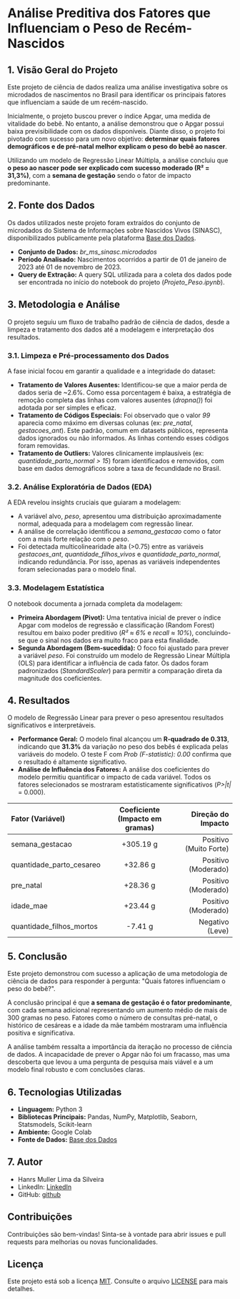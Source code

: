 # Análise Preditiva dos Fatores que Influenciam o Peso de Recém-Nascidos

## 1. Visão Geral do Projeto
Este projeto de ciência de dados realiza uma análise investigativa sobre os microdados de nascimentos no Brasil para identificar os principais fatores que influenciam a saúde de um recém-nascido.

Inicialmente, o projeto buscou prever o índice Apgar, uma medida de vitalidade do bebê. No entanto, a análise demonstrou que o Apgar possui baixa previsibilidade com os dados disponíveis. Diante disso, o projeto foi pivotado com sucesso para um novo objetivo: **determinar quais fatores demográficos e de pré-natal melhor explicam o peso do bebê ao nascer**.

Utilizando um modelo de Regressão Linear Múltipla, a análise concluiu que **o peso ao nascer pode ser explicado com sucesso moderado (R² = 31,3%)**, com a **semana de gestação** sendo o fator de impacto predominante.

## 2. Fonte dos Dados
Os dados utilizados neste projeto foram extraídos do conjunto de microdados do Sistema de Informações sobre Nascidos Vivos (SINASC), disponibilizados publicamente pela plataforma [Base dos Dados](https://basedosdados.org/).

- **Conjunto de Dados:** *br_ms_sinasc.microdados*
- **Período Analisado:** Nascimentos ocorridos a partir de 01 de janeiro de 2023 até 01 de novembro de 2023.
- **Query de Extração:** A query SQL utilizada para a coleta dos dados pode ser encontrada no início do notebook do projeto (*Projeto_Peso.ipynb*).

## 3. Metodologia e Análise
O projeto seguiu um fluxo de trabalho padrão de ciência de dados, desde a limpeza e tratamento dos dados até a modelagem e interpretação dos resultados.

### 3.1. Limpeza e Pré-processamento dos Dados
A fase inicial focou em garantir a qualidade e a integridade do dataset:

- **Tratamento de Valores Ausentes:** Identificou-se que a maior perda de dados seria de ~2.6%. Como essa porcentagem é baixa, a estratégia de remoção completa das linhas com valores ausentes (*dropna()*) foi adotada por ser simples e eficaz.
- **Tratamento de Códigos Especiais:** Foi observado que o valor *99* aparecia como máximo em diversas colunas (ex: *pre_natal*, *gestacoes_ant*). Este padrão, comum em datasets públicos, representa dados ignorados ou não informados. As linhas contendo esses códigos foram removidas.
- **Tratamento de Outliers:** Valores clinicamente implausíveis (ex: *quantidade_parto_normal > 15*) foram identificados e removidos, com base em dados demográficos sobre a taxa de fecundidade no Brasil.

### 3.2. Análise Exploratória de Dados (EDA)
A EDA revelou insights cruciais que guiaram a modelagem:

- A variável alvo, *peso*, apresentou uma distribuição aproximadamente normal, adequada para a modelagem com regressão linear.
- A análise de correlação identificou a *semana_gestacao* como o fator com a mais forte relação com o *peso*.
- Foi detectada multicolinearidade alta (>0.75) entre as variáveis *gestacoes_ant*, *quantidade_filhos_vivos* e *quantidade_parto_normal*, indicando redundância. Por isso, apenas as variáveis independentes foram selecionadas para o modelo final.

### 3.3. Modelagem Estatística
O notebook documenta a jornada completa da modelagem:

- **Primeira Abordagem (Pivot):** Uma tentativa inicial de prever o índice Apgar com modelos de regressão e classificação (Random Forest) resultou em baixo poder preditivo (*R² ≈ 6%* e *recall ≈ 10%*), concluindo-se que o sinal nos dados era muito fraco para esta finalidade.
- **Segunda Abordagem (Bem-sucedida):** O foco foi ajustado para prever a variável *peso*. Foi construído um modelo de Regressão Linear Múltipla (OLS) para identificar a influência de cada fator. Os dados foram padronizados (*StandardScaler*) para permitir a comparação direta da magnitude dos coeficientes.

## 4. Resultados
O modelo de Regressão Linear para prever o peso apresentou resultados significativos e interpretáveis.

- **Performance Geral:** O modelo final alcançou um **R-quadrado de 0.313**, indicando que **31.3%** da variação no peso dos bebês é explicada pelas variáveis do modelo. O teste F com *Prob (F-statistic): 0.00* confirma que o resultado é altamente significativo.
- **Análise de Influência dos Fatores:** A análise dos coeficientes do modelo permitiu quantificar o impacto de cada variável. Todos os fatores selecionados se mostraram estatisticamente significativos (*P>|t|* = 0.000).

| Fator (Variável) | Coeficiente (Impacto em gramas) | Direção do Impacto |
| :--- | :---: | ---: |
| semana_gestacao | +305.19 g | Positivo (Muito Forte) |
| quantidade_parto_cesareo | +32.86 g | Positivo (Moderado) |
| pre_natal | +28.36 g | Positivo (Moderado) |
| idade_mae | +23.44 g | Positivo (Moderado) |
| quantidade_filhos_mortos | -7.41 g | Negativo (Leve) |

## 5. Conclusão
Este projeto demonstrou com sucesso a aplicação de uma metodologia de ciência de dados para responder à pergunta: "Quais fatores influenciam o peso do bebê?".

A conclusão principal é que **a semana de gestação é o fator predominante**, com cada semana adicional representando um aumento médio de mais de 300 gramas no peso. Fatores como o número de consultas pré-natal, o histórico de cesáreas e a idade da mãe também mostraram uma influência positiva e significativa.

A análise também ressalta a importância da iteração no processo de ciência de dados. A incapacidade de prever o Apgar não foi um fracasso, mas uma descoberta que levou a uma pergunta de pesquisa mais viável e a um modelo final robusto e com conclusões claras.

## 6. Tecnologias Utilizadas
- **Linguagem:** Python 3
- **Bibliotecas Principais:** Pandas, NumPy, Matplotlib, Seaborn, Statsmodels, Scikit-learn
- **Ambiente:** Google Colab
- **Fonte de Dados:** [Base dos Dados](https://basedosdados.org/)

## 7. Autor
- Hanrs Muller Lima da Silveira
- LinkedIn: [LinkedIn](https://www.linkedin.com/in/hanrsmuller/)
- GitHub: [github](https://github.com/HanrsMullerDSA/)

## Contribuições
Contribuições são bem-vindas! Sinta-se à vontade para abrir issues e pull requests para melhorias ou novas funcionalidades.

## Licença
Este projeto está sob a licença [MIT](LICENSE). Consulte o arquivo [LICENSE](LICENSE) para mais detalhes.

